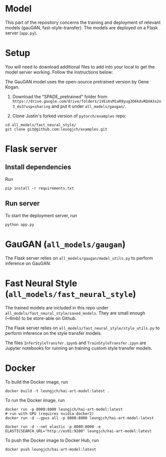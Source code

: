 # Model
This part of the repository concerns the training and deployment of relevant models (gauGAN, fast-style-transfer). The models are deployed on a Flask server (`app.py`).

# Setup
You will need to download additional files to add into your local to get the model server working. Follow the instructions below:

The GauGAN model uses the open-source pretrained version by Gene Kogan. 
1. Download the "SPADE_pretrained" folder from `https://drive.google.com/drive/folders/1VEiKvM1aR9yug3O6kdvRQXA3s2o3_do3?usp=sharing` and put it under `all_models/gaugan/`.

2. Clone Justin's forked version of `pytorch/examples` repo: 
```shell
cd all_models/fast_neural_style/
git clone git@github.com:leungjch/examples.git
```

# Flask server

## Install dependencies
Run 
```shell
pip install -r requirements.txt
```

## Run server

To start the deployment server, run 
```shell
python app.py
```
# GauGAN (`all_models/gaugan`)
The Flask server relies on `all_models/gaugan/model_utils.py` to perform inference on GauGAN.

# Fast Neural Style (`all_models/fast_neural_style`)
The trained models are included in this repo under `all_models/fast_neural_style/saved_models`. They are small enough (~6mb) to be store-able on Github. 

The Flask server relies on `all_models/fast_neural_style/style_utils.py` to perform inference on the style transfer models. 

The files `InferStyleTransfer.ipynb` and `TrainStyleTransfer.ipyn` are Jupyter notebooks for running an training custom style transfer models.


# Docker
To build the Docker image, run 
```shell
docker build -t leungjch/hai-art-model:latest .
```
To run the Docker image, run
```shell
docker run -p 8000:8000 leungjch/hai-art-model:latest
# run with GPU (requires nvidia-docker2)
docker run -d --gpus all -p 8000:8000 leungjch/hai-art-model:latest

docker run -d --net elastic -p 8000:8000 -e ELASTICSEARCH_URL="http://es01:9200" leungjch/hai-art-model:latest
```
To push the Docker image to Docker Hub, run
```
docker push leungjch/hai-art-model:latest
```
